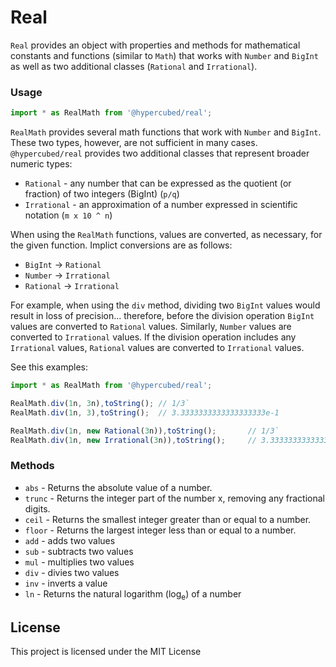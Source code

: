# Real

`Real` provides an object with properties and methods for mathematical constants and functions (similar to `Math`) that works with `Number` and `BigInt` as well as two additional classes (`Rational` and `Irrational`).

### Usage

```ts
import * as RealMath from '@hypercubed/real';
```

`RealMath` provides several math functions that work with `Number` and `BigInt`.  These two types, however, are not sufficient in many cases.  `@hypercubed/real` provides two additional classes that represent broader numeric types:

- `Rational` - any number that can be expressed as the quotient (or fraction) of two integers (BigInt) (`p/q`)
- `Irrational` - an approximation of a number expressed in scientific notation (`m x 10 ^ n`)

When using the `RealMath` functions, values are converted, as necessary, for the given function.  Implict conversions are as follows:

- `BigInt` -> `Rational`
- `Number` -> `Irrational`
- `Rational` -> `Irrational`

For example, when using the `div` method, dividing two `BigInt` values would result in loss of precision... therefore, before the division operation `BigInt` values are converted to `Rational` values.  Similarly, `Number` values are converted to `Irrational` values.  If the division operation includes any `Irrational` values, `Rational` values are converted to `Irrational` values.

See this examples:

```ts
import * as RealMath from '@hypercubed/real';

RealMath.div(1n, 3n),toString(); // 1/3`
RealMath.div(1n, 3),toString();  // 3.3333333333333333333e-1

RealMath.div(1n, new Rational(3n)),toString();       // 1/3`
RealMath.div(1n, new Irrational(3n)),toString();     // 3.3333333333333333333e-1
```

### Methods

- `abs` - Returns the absolute value of a number.
- `trunc` - Returns the integer part of the number x, removing any fractional digits.
- `ceil` - Returns the smallest integer greater than or equal to a number.
- `floor` - Returns the largest integer less than or equal to a number.
- `add` - adds two values
- `sub` - subtracts two values
- `mul` - multiplies two values
- `div` - divies two values
- `inv` - inverts a value
- `ln` - Returns the natural logarithm (log<sub>e</sub>) of a number

## License

This project is licensed under the MIT License
